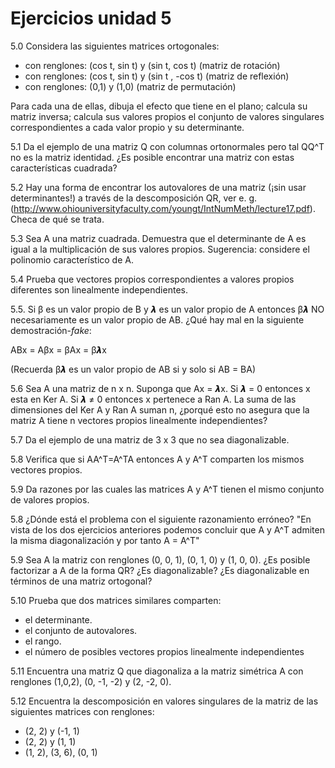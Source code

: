 # Ejercicios unidad 5

5.0 Considera las siguientes matrices ortogonales:

  * con renglones: (cos t, sin t) y (sin t, cos t) (matriz de rotación) 
  * con renglones: (cos t, sin t) y (sin t , -cos t) (matriz de reflexión)
  * con renglones: (0,1) y (1,0) (matriz de permutación)

Para cada una de ellas, dibuja el efecto que tiene en el plano; calcula su matriz inversa; calcula sus valores propios el conjunto de valores singulares correspondientes a cada valor propio y su determinante.

5.1  Da el ejemplo de una matriz Q con columnas ortonormales pero tal QQ^T no es la matriz identidad. ¿Es posible encontrar una matriz con estas características cuadrada?

5.2 Hay una forma de encontrar los autovalores de una matriz (¡sin usar determinantes!) a través de la descomposición QR,
ver e. g. (http://www.ohiouniversityfaculty.com/youngt/IntNumMeth/lecture17.pdf). Checa de qué se trata.

5.3 Sea A una matriz cuadrada. Demuestra que el determinante de A es igual a la multiplicación de sus valores propios. Sugerencia: considere el polinomio característico de A.

5.4 Prueba que vectores propios correspondientes a valores propios diferentes son linealmente independientes.

5.5. Si β es un valor propio  de B y 𝞴 es un valor propio de A entonces  β𝞴 NO necesariamente es un valor propio de AB. ¿Qué hay mal en la siguiente demostración-*fake*:

ABx = Aβx = βAx = β𝞴x

(Recuerda β𝞴 es un valor propio de AB si y solo si AB = BA)

5.6 Sea A una matriz de n x n. Suponga que Ax = 𝞴x. Si 𝞴 = 0 entonces x esta en Ker A. Si 𝞴 ≠ 0 entonces x pertenece a Ran A. La suma de las dimensiones del Ker A y Ran A suman n, ¿porqué esto no asegura que la matriz A tiene n vectores propios linealmente independientes? 

5.7 Da el ejemplo de una matriz de 3 x 3 que no sea diagonalizable.

5.8 Verifica que si AA^T=A^TA entonces A y A^T comparten los mismos vectores propios.

5.9 Da razones por las cuales las matrices A y A^T tienen el mismo conjunto de valores propios.

5.8 ¿Dónde está el problema con el siguiente razonamiento erróneo? "En vista de los dos ejercicios anteriores podemos concluir que A y A^T admiten la misma diagonalización y por tanto A = A^T"

5.9  Sea A la matriz con renglones (0, 0, 1), (0, 1, 0) y (1, 0, 0). ¿Es posible factorizar a A de la forma QR? ¿Es diagonalizable? ¿Es diagonalizable en términos de una matriz ortogonal?

5.10 Prueba que dos matrices similares comparten:

 * el determinante.
 * el conjunto de autovalores.
 * el rango.
 * el número de posibles vectores propios linealmente independientes

5.11 Encuentra una matriz Q que diagonaliza a la matriz simétrica A con renglones (1,0,2), (0, -1, -2) y (2, -2, 0).

5.12 Encuentra la descomposición en valores singulares de la matriz de las siguientes matrices con renglones:

 * (2, 2) y (-1, 1)
 * (2, 2) y (1, 1)
 * (1, 2), (3, 6), (0, 1)
 

